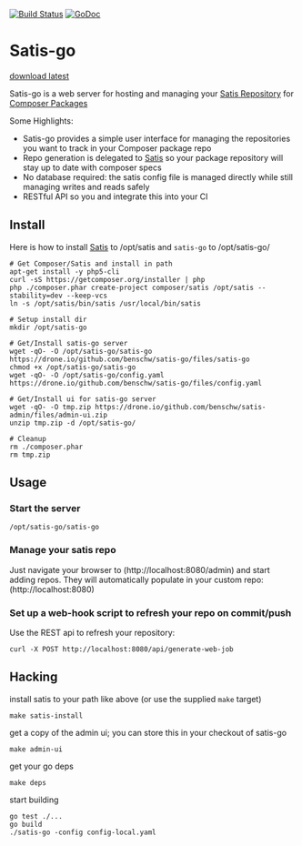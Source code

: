 [![Build Status](https://drone.io/github.com/benschw/satis-go/status.png)](https://drone.io/github.com/benschw/satis-go/latest)
[![GoDoc](http://godoc.org/github.com/benschw/satis-go?status.png)](http://godoc.org/github.com/benschw/satis-go)


# Satis-go
[download latest](https://drone.io/github.com/benschw/satis-go/files/satis-go)

Satis-go is a web server for hosting and managing your [Satis Repository](https://github.com/composer/satis) for [Composer Packages](https://getcomposer.org/)

Some Highlights:
* Satis-go provides a simple user interface for managing the repositories you want to track in your Composer package repo
* Repo generation is delegated to [Satis](https://github.com/composer/satis) so your package repository will stay up to date with composer specs
* No database required: the satis config file is managed directly while still managing writes and reads safely
* RESTful API so you and integrate this into your CI




## Install
Here is how to install [Satis](https://github.com/composer/satis) to /opt/satis and `satis-go` to /opt/satis-go/
	
	# Get Composer/Satis and install in path
	apt-get install -y php5-cli
	curl -sS https://getcomposer.org/installer | php
	php ./composer.phar create-project composer/satis /opt/satis --stability=dev --keep-vcs
	ln -s /opt/satis/bin/satis /usr/local/bin/satis
	
	# Setup install dir
	mkdir /opt/satis-go

	# Get/Install satis-go server
	wget -qO- -O /opt/satis-go/satis-go https://drone.io/github.com/benschw/satis-go/files/satis-go 
	chmod +x /opt/satis-go/satis-go
	wget -qO- -O /opt/satis-go/config.yaml https://drone.io/github.com/benschw/satis-go/files/config.yaml

	# Get/Install ui for satis-go server
	wget -qO- -O tmp.zip https://drone.io/github.com/benschw/satis-admin/files/admin-ui.zip
	unzip tmp.zip -d /opt/satis-go/

	# Cleanup
	rm ./composer.phar
	rm tmp.zip


## Usage

### Start the server

	/opt/satis-go/satis-go

### Manage your satis repo

Just navigate your browser to (http://localhost:8080/admin) and start adding repos. They will automatically populate in your custom repo: (http://localhost:8080)

### Set up a web-hook script to refresh your repo on commit/push

Use the REST api to refresh your repository:

	curl -X POST http://localhost:8080/api/generate-web-job


## Hacking

install satis to your path like above (or use the supplied `make` target)

	make satis-install

get a copy of the admin ui; you can store this in your checkout of satis-go

	make admin-ui

get your go deps

	make deps

start building

	go test ./...
	go build
	./satis-go -config config-local.yaml
